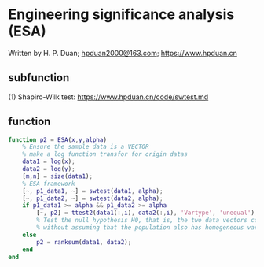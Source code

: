 # Engineering significance analysis (ESA)
Written by H. P. Duan; hpduan2000@163.com; https://www.hpduan.cn  

## subfunction
(1) Shapiro-Wilk test: https://www.hpduan.cn/code/swtest.md

## function
```matlab
function p2 = ESA(x,y,alpha)
    % Ensure the sample data is a VECTOR
    % make a log function transfor for origin datas
    data1 = log(x);
    data2 = log(y);
    [m,n] = size(data1);
    % ESA framework
    [~, p1_data1, ~] = swtest(data1, alpha);
    [~, p1_data2, ~] = swtest(data2, alpha);
    if p1_data1 >= alpha && p1_data2 >= alpha
        [~, p2] = ttest2(data1(:,i), data2(:,i), 'Vartype', 'unequal');
        % Test the null hypothesis H0, that is, the two data vectors come from a population with equal means, 
        % without assuming that the population also has homogeneous variances.
    else
        p2 = ranksum(data1, data2);
    end
end
```